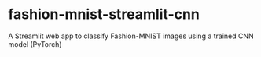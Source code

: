 # fashion-mnist-streamlit-cnn
A Streamlit web app to classify Fashion-MNIST images using a trained CNN model (PyTorch)
